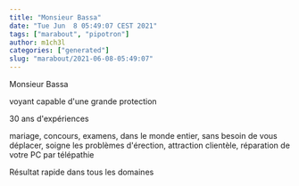 ```yaml
---
title: "Monsieur Bassa"
date: "Tue Jun  8 05:49:07 CEST 2021"
tags: ["marabout", "pipotron"]
author: m1ch3l
categories: ["generated"]
slug: "marabout/2021-06-08-05:49:07"
---
```


Monsieur Bassa

voyant capable d'une grande protection

30 ans d'expériences

mariage, concours, examens, dans le monde entier, sans besoin de vous déplacer, soigne les problèmes d'érection, attraction clientèle, réparation de votre PC par télépathie

Résultat rapide dans tous les domaines
